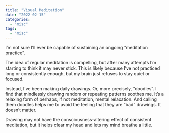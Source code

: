 ```yaml
---
title: "Visual Meditation"
date: "2022-02-15"
categories: 
  - "misc"
tags: 
  - "misc"
---
```


I’m not sure I’ll ever be capable of sustaining an ongoing “meditation practice”.

The idea of regular meditation is compelling, but after many attempts I’m starting to think it may never stick. This is likely because I’ve not practiced long or consistently enough, but my brain just refuses to stay quiet or focused.

Instead, I’ve been making daily drawings. Or, more precisely, “doodles”. I find that mindlessly drawing random or repeating patterns soothes me. It’s a relaxing form of perhaps, if not meditation, mental relaxation. And calling them doodles helps me to avoid the feeling that they are “bad” drawings. It doesn’t matter.

Drawing may not have the consciousness-altering effect of consistent meditation, but it helps clear my head and lets my mind breathe a little.
